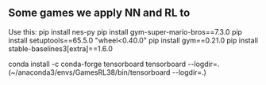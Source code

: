 ## Some games we apply NN and RL to

Use this:
pip install nes-py
pip install gym-super-mario-bros==7.3.0
pip install setuptools==65.5.0 "wheel<0.40.0"
pip install gym==0.21.0
pip install stable-baselines3[extra]==1.6.0

conda install -c conda-forge tensorboard
tensorboard --logdir=.
(~/anaconda3/envs/GamesRL38/bin/tensorboard --logdir=.)